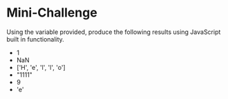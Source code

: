 # Mini-Challenge

Using the variable provided, produce the following results using JavaScript built in functionality. 

* 1
* NaN
* ['H', 'e', 'l', 'l', 'o']
* "1111"
* 9
* 'e'
